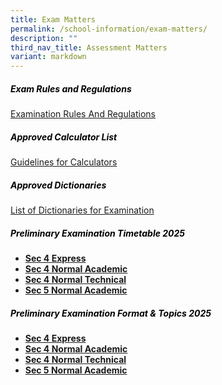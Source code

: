 ```yaml
---
title: Exam Matters
permalink: /school-information/exam-matters/
description: ""
third_nav_title: Assessment Matters
variant: markdown
---
```

<h5 style="color:black">Exam Rules and Regulations</h5>

[Examination Rules And Regulations](/files/examination%20rules%20and%20regulations%202023.pdf)

<h5 style="color:black">Approved Calculator List</h5>

[Guidelines for Calculators](https://www.seab.gov.sg/)

<h5 style="color:black">Approved Dictionaries</h5>

[List of Dictionaries for Examination](https://www.seab.gov.sg/)

<h5 style="color:black">Preliminary Examination Timetable 2025
</h5>

*   **[Sec 4 Express](/files/4E_Prelim_TT_2025_final_v2.pdf)**
*   **[Sec 4 Normal Academic](/files/4NA_TT_25V2.pdf)**
*   **[Sec 4 Normal Technical](/files/4NT_TT_25V2.pdf)**
*   **[Sec 5 Normal Academic](/files/5NA_Prelim_TT_2025_final_v2.pdf)**



<h5 style="color:black">Preliminary Examination  Format &amp; Topics 2025</h5>

*   **[Sec 4 Express](/files/Prelim_Format___Topics_2025_4exp.pdf)**
*   **[Sec 4 Normal Academic](/files/4NA_Prelim_Format___Topics_2025.pdf)**
*   **[Sec 4 Normal Technical](/files/4NT_Prelim_Format___Topics_2025.pdf)**
*   **[Sec 5 Normal Academic](/files/Prelim_Format___Topics_2025_5na.pdf)**